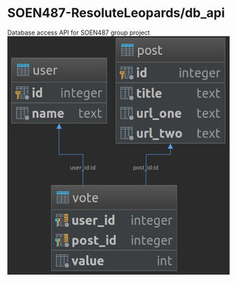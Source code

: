 # SOEN487-ResoluteLeopards/db_api
Database access API for SOEN487 group project
![Database diagram](./diagram.png "Database diagram")